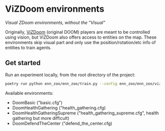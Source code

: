 # ViZDoom environments

_Visual ZDoom environments, without the "Visual"_

Originally, [ViZDoom](https://github.com/mwydmuch/ViZDoom) (original DOOM) players are meant to be controlled using vision, but ViZDoom also offers access to entities on the map. These environments skip visual part and only use the position/rotation/etc info of entities to train agents.

## Get started

Run an experiment locally, from the root directory of the project:

```bash
poetry run python enn_zoo/enn_zoo/train.py --config enn_zoo/enn_zoo/vizdoom_env/vizdoom_config.ron
```

Available environments:
* DoomBasic ("basic.cfg")
* DoomHealthGathering ("health_gathering.cfg)
* DoomHealthGatheringSupreme ("health_gathering_supreme.cfg", health gathering but more difficult)
* DoomDefendTheCenter ("defend_the_center.cfg)
```
